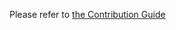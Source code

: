Please refer to [the Contribution Guide](https://argo-cd.readthedocs.io/en/latest/developer-guide/code-contributions/)
